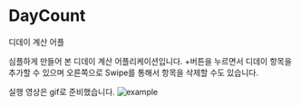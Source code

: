 # DayCount
디데이 계산 어플

심플하게 만들어 본 디데이 계산 어플리케이션입니다.
+버튼을 누르면서 디데이 항목을 추가할 수 있으며 오른쪽으로 Swipe를 통해서 항목을 삭제할 수도 있습니다.

실행 영상은 gif로 준비했습니다.
![example](https://user-images.githubusercontent.com/41609708/119098540-e5c56100-ba50-11eb-81af-4b47e0149bf1.gif)
